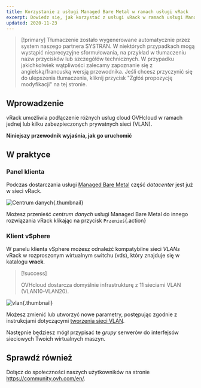 ```yaml
---
title: Korzystanie z usługi Managed Bare Metal w ramach usługi vRack
excerpt: Dowiedz się, jak korzystać z usługi vRack w ramach usługi Managed Bare Metal
updated: 2020-11-23
---
```


> [!primary]
> Tłumaczenie zostało wygenerowane automatycznie przez system naszego partnera SYSTRAN. W niektórych przypadkach mogą wystąpić nieprecyzyjne sformułowania, na przykład w tłumaczeniu nazw przycisków lub szczegółów technicznych. W przypadku jakichkolwiek wątpliwości zalecamy zapoznanie się z angielską/francuską wersją przewodnika. Jeśli chcesz przyczynić się do ulepszenia tłumaczenia, kliknij przycisk "Zgłóś propozycję modyfikacji" na tej stronie.
> 

## Wprowadzenie

vRack umożliwia podłączenie różnych usług cloud OVHcloud w ramach jednej lub kilku zabezpieczonych prywatnych sieci (VLAN).

**Niniejszy przewodnik wyjaśnia, jak go uruchomić**

## W praktyce

### Panel klienta

Podczas dostarczania usługi [Managed Bare Metal](https://www.ovhcloud.com/pl/managed-bare-metal/) część *datacenter* jest już w sieci vRack.

![Centrum danych](vRackDatacenter.PNG){.thumbnail}

Możesz przenieść *centrum danych* usługi Managed Bare Metal do innego rozwiązania vRack klikając na przycisk `Przenieś`{.action}

### Klient vSphere

W panelu klienta vSphere możesz odnaleźć kompatybilne sieci *VLANs* vRack w rozproszonym wirtualnym switchu (vds), który znajduje się w katalogu **vrack**.

> [!success]
>
> OVHcloud dostarcza domyślnie infrastrukturę z 11 sieciami VLAN (VLAN10-VLAN20).
>

![vlan](vRackVsphere.png){.thumbnail}

Możesz zmienić lub utworzyć nowe parametry, postępując zgodnie z instrukcjami dotyczącymi [tworzenia sieci VLAN](vlan-creation1.).

Następnie będziesz mógł przypisać te *grupy* serwerów do interfejsów sieciowych Twoich wirtualnych maszyn.

## Sprawdź również

Dołącz do społeczności naszych użytkowników na stronie <https://community.ovh.com/en/>.